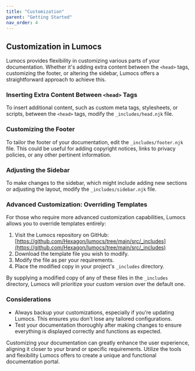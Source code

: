 ```yaml
---
title: "Customization"
parent: "Getting Started"
nav_order: 4
---
```


## Customization in Lumocs

Lumocs provides flexibility in customizing various parts of your documentation.
Whether it's adding extra content between the `<head>` tags, customizing the
footer, or altering the sidebar, Lumocs offers a straightforward approach to
achieve this.

### Inserting Extra Content Between `<head>` Tags

To insert additional content, such as custom meta tags, stylesheets, or scripts,
between the `<head>` tags, modify the `_includes/head.njk` file.

### Customizing the Footer

To tailor the footer of your documentation, edit the `_includes/footer.njk`
file. This could be useful for adding copyright notices, links to privacy
policies, or any other pertinent information.

### Adjusting the Sidebar

To make changes to the sidebar, which might include adding new sections or
adjusting the layout, modify the `_includes/sidebar.njk` file.

### Advanced Customization: Overriding Templates

For those who require more advanced customization capabilities, Lumocs allows
you to override templates entirely:

1. Visit the Lumocs repository on GitHub:
   [https://github.com/Hexagon/lumocs/tree/main/src/_includes](https://github.com/Hexagon/lumocs/tree/main/src/_includes)
2. Download the template file you wish to modify.
3. Modify the file as per your requirements.
4. Place the modified copy in your project's `_includes` directory.

By supplying a modified copy of any of these files in the `_includes` directory,
Lumocs will prioritize your custom version over the default one.

### Considerations

- Always backup your customizations, especially if you're updating Lumocs. This
  ensures you don't lose any tailored configurations.
- Test your documentation thoroughly after making changes to ensure everything
  is displayed correctly and functions as expected.

Customizing your documentation can greatly enhance the user experience, aligning
it closer to your brand or specific requirements. Utilize the tools and
flexibility Lumocs offers to create a unique and functional documentation
portal.
